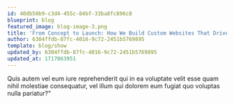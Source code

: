 ```yaml
---
id: 40db50b9-c3d4-455c-84bf-33ba8fc896c8
blueprint: blog
featured_image: blog-image-3.png
title: 'From Concept to Launch: How We Build Custom Websites That Drive Results'
author: 6304ffdb-87fc-4016-9c72-2451b5769895
template: blog/show
updated_by: 6304ffdb-87fc-4016-9c72-2451b5769895
updated_at: 1717063951
---
```

Quis autem vel eum iure reprehenderit qui in ea voluptate velit esse quam nihil molestiae consequatur, vel illum qui dolorem eum fugiat quo voluptas nulla pariatur?"